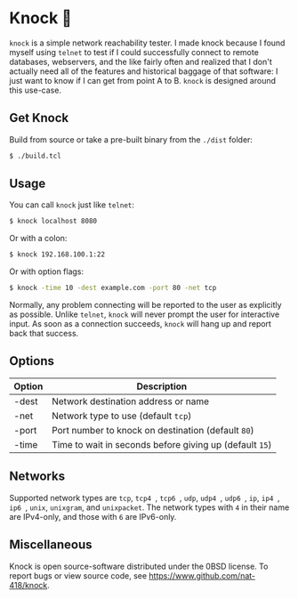 # Knock 🚪

 `knock` is a simple network reachability tester. I made knock because
 I found myself using `telnet` to test if I could successfully connect
 to remote databases, webservers, and the like fairly often and realized
 that I don't actually need all of the features and historical baggage
 of that software: I just want to know if I can get from point A to B.
 `knock` is designed around this use-case.

## Get Knock

Build from source or take a pre-built binary from the `./dist` folder:

```bash
$ ./build.tcl
```

## Usage

You can call `knock` just like `telnet`:

```bash
$ knock localhost 8080
```

Or with a colon:

```bash
$ knock 192.168.100.1:22
```

Or with option flags:

```bash
$ knock -time 10 -dest example.com -port 80 -net tcp
```

Normally, any problem connecting will be reported to the user
as explicitly as possible. Unlike `telnet`, `knock` will never
prompt the user for interactive input. As soon as a connection
succeeds, `knock` will hang up and report back that success.

## Options

| Option | Description                                             |
| ------ | ------------------------------------------------------- |
| -dest  | Network destination address or name                     |
| -net   | Network type to use (default `tcp`)                     |
| -port  | Port number to knock on destination (default `80`)      |
| -time  | Time to wait in seconds before giving up (default `15`) |

## Networks
Supported network types are `tcp`, `tcp4 `, `tcp6 `, `udp`, `udp4 `, `udp6 `,
`ip`, `ip4 `, `ip6 `, `unix`, `unixgram`, and `unixpacket`. The network types
with `4` in their name are IPv4-only, and those with `6` are IPv6-only.

## Miscellaneous

Knock is open source-software distributed under the 0BSD license.
To report bugs or view source code, see https://www.github.com/nat-418/knock.


